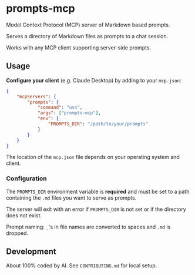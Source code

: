 # prompts-mcp

Model Context Protocol (MCP) server of Markdown based prompts.

Serves a directory of Markdown files as prompts to a chat session.

Works with any MCP client supporting server-side prompts.

## Usage

**Configure your client** (e.g. Claude Desktop) by adding to your `mcp.json`:

```json
{
    "mcpServers": {
        "prompts": {
            "command": "uvx",
            "args": ["prompts-mcp"],
            "env": {
                "PROMPTS_DIR": "/path/to/your/prompts"
            }
        }
    }
}
```

The location of the `mcp.json` file depends on your operating system and client.

### Configuration

The `PROMPTS_DIR` environment variable is **required** and must be set to
a path containing the `.md` files you want to serve as prompts.

The server will exit with an error if `PROMPTS_DIR` is not set or if the
directory does not exist.

Prompt naming: `_`'s in file names are converted to spaces and `.md` is dropped.

## Development

About 100% coded by AI. See `CONTRIBUTING.md` for local setup.
